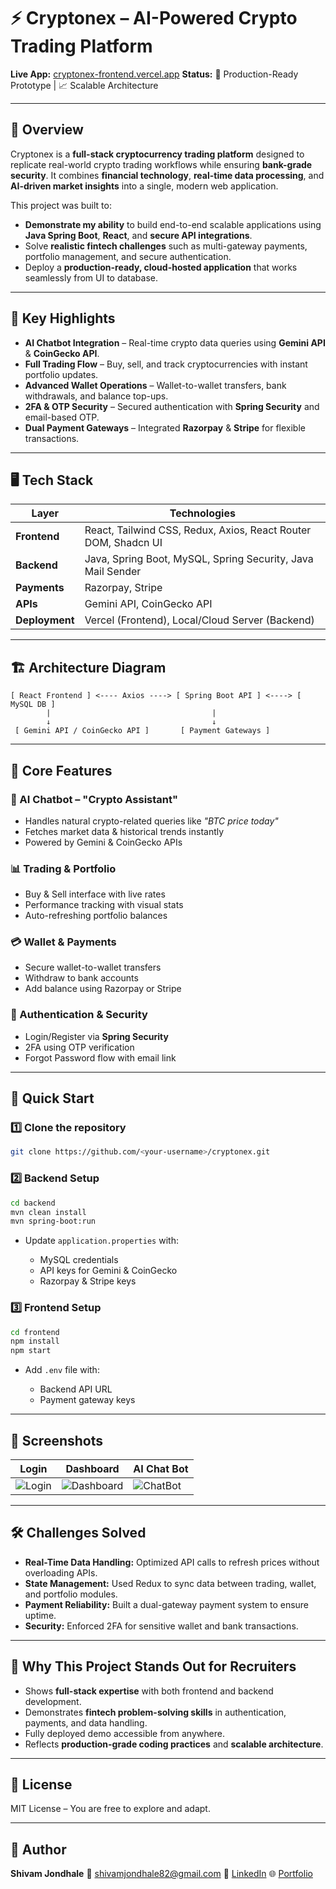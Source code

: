 # ⚡ Cryptonex – AI-Powered Crypto Trading Platform

**Live App:** [cryptonex-frontend.vercel.app](https://cryptonex-frontend.vercel.app/)
**Status:** 🚀 Production-Ready Prototype | 📈 Scalable Architecture

---

## 📝 Overview

Cryptonex is a **full-stack cryptocurrency trading platform** designed to replicate real-world crypto trading workflows while ensuring **bank-grade security**.
It combines **financial technology**, **real-time data processing**, and **AI-driven market insights** into a single, modern web application.

This project was built to:

* **Demonstrate my ability** to build end-to-end scalable applications using **Java Spring Boot**, **React**, and **secure API integrations**.
* Solve **realistic fintech challenges** such as multi-gateway payments, portfolio management, and secure authentication.
* Deploy a **production-ready, cloud-hosted application** that works seamlessly from UI to database.

---

## 🎯 Key Highlights

* **AI Chatbot Integration** – Real-time crypto data queries using **Gemini API** & **CoinGecko API**.
* **Full Trading Flow** – Buy, sell, and track cryptocurrencies with instant portfolio updates.
* **Advanced Wallet Operations** – Wallet-to-wallet transfers, bank withdrawals, and balance top-ups.
* **2FA & OTP Security** – Secured authentication with **Spring Security** and email-based OTP.
* **Dual Payment Gateways** – Integrated **Razorpay** & **Stripe** for flexible transactions.

---

## 🖥 Tech Stack

| Layer          | Technologies                                                   |
| -------------- | -------------------------------------------------------------- |
| **Frontend**   | React, Tailwind CSS, Redux, Axios, React Router DOM, Shadcn UI |
| **Backend**    | Java, Spring Boot, MySQL, Spring Security, Java Mail Sender    |
| **Payments**   | Razorpay, Stripe                                               |
| **APIs**       | Gemini API, CoinGecko API                                      |
| **Deployment** | Vercel (Frontend), Local/Cloud Server (Backend)                |

---

## 🏗 Architecture Diagram

```
[ React Frontend ] <---- Axios ----> [ Spring Boot API ] <----> [ MySQL DB ]
        |                                    |
        ↓                                    ↓
 [ Gemini API / CoinGecko API ]       [ Payment Gateways ]
```

---

## 📂 Core Features

### 💬 AI Chatbot – "Crypto Assistant"

* Handles natural crypto-related queries like *"BTC price today"*
* Fetches market data & historical trends instantly
* Powered by Gemini & CoinGecko APIs

### 📊 Trading & Portfolio

* Buy & Sell interface with live rates
* Performance tracking with visual stats
* Auto-refreshing portfolio balances

### 💳 Wallet & Payments

* Secure wallet-to-wallet transfers
* Withdraw to bank accounts
* Add balance using Razorpay or Stripe

### 🔐 Authentication & Security

* Login/Register via **Spring Security**
* 2FA using OTP verification
* Forgot Password flow with email link

---

## 🚀 Quick Start

### 1️⃣ Clone the repository

```bash
git clone https://github.com/<your-username>/cryptonex.git
```

### 2️⃣ Backend Setup

```bash
cd backend
mvn clean install
mvn spring-boot:run
```

* Update `application.properties` with:

  * MySQL credentials
  * API keys for Gemini & CoinGecko
  * Razorpay & Stripe keys

### 3️⃣ Frontend Setup

```bash
cd frontend
npm install
npm start
```

* Add `.env` file with:

  * Backend API URL
  * Payment gateway keys

---

## 📸 Screenshots

| Login                      | Dashboard                          | AI Chat Bot                    |
| -------------------------- | ---------------------------------- | ------------------------------ |
| ![Login](assets/login.png) | ![Dashboard](assets/dashboard.png) | ![ChatBot](assets/chatbot.png) |

---

## 🛠 Challenges Solved

* **Real-Time Data Handling:** Optimized API calls to refresh prices without overloading APIs.
* **State Management:** Used Redux to sync data between trading, wallet, and portfolio modules.
* **Payment Reliability:** Built a dual-gateway payment system to ensure uptime.
* **Security:** Enforced 2FA for sensitive wallet and bank transactions.

---

## 🎯 Why This Project Stands Out for Recruiters

* Shows **full-stack expertise** with both frontend and backend development.
* Demonstrates **fintech problem-solving skills** in authentication, payments, and data handling.
* Fully deployed demo accessible from anywhere.
* Reflects **production-grade coding practices** and **scalable architecture**.

---

## 📜 License

MIT License – You are free to explore and adapt.

---

## 📢 Author

**Shivam Jondhale**
📧 [shivamjondhale82@gmail.com](mailto:shivamjondhale82@gmail.com)
💼 [LinkedIn](https://www.linkedin.com/in/shivam-jondhale-a78ba9375)
🌐 [Portfolio](https://shivam-portfolio-tan.vercel.app/)


